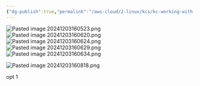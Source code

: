 ```yaml
---
{"dg-publish":true,"permalink":"/aws-cloud/2-linux/kcs/kc-working-with-files/","created":"2024-12-03T16:05:22.528+05:30"}
---
```



![Pasted image 20241203160523.png](/img/user/AWS%20CLOUD/2.%20Linux/kcs/attachments/Pasted%20image%2020241203160523.png)
![Pasted image 20241203160620.png](/img/user/AWS%20CLOUD/2.%20Linux/kcs/attachments/Pasted%20image%2020241203160620.png)![Pasted image 20241203160624.png](/img/user/AWS%20CLOUD/2.%20Linux/kcs/attachments/Pasted%20image%2020241203160624.png)![Pasted image 20241203160629.png](/img/user/AWS%20CLOUD/2.%20Linux/kcs/attachments/Pasted%20image%2020241203160629.png)![Pasted image 20241203160634.png](/img/user/AWS%20CLOUD/2.%20Linux/kcs/attachments/Pasted%20image%2020241203160634.png)

![Pasted image 20241203160818.png](/img/user/AWS%20CLOUD/2.%20Linux/kcs/attachments/Pasted%20image%2020241203160818.png)

opt 1
